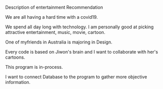 Description of entertainment Recommendation

We are all having a hard time with a covid19.

We spend all day long with technology. I am personally good at picking attractive entertainment, music, movie, cartoon.

One of myfriends in Australia is majoring in Design.

Every code is based on Jiwon's brain and I want to collaborate with her's cartoons.

This program is in-process.

I want to connect Database to the program to gather more objective information.
